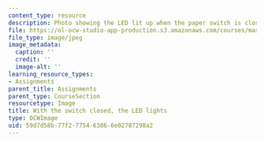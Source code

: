 ```yaml
---
content_type: resource
description: Photo showing the LED lit up when the paper switch is closed.
file: https://ol-ocw-studio-app-production.s3.amazonaws.com/courses/mas-714j-technologies-for-creative-learning-fall-2009/59d7d58b77f2775463866e02787298a2_Image10.jpg
file_type: image/jpeg
image_metadata:
  caption: ''
  credit: ''
  image-alt: ''
learning_resource_types:
- Assignments
parent_title: Assignments
parent_type: CourseSection
resourcetype: Image
title: With the switch closed, the LED lights
type: OCWImage
uid: 59d7d58b-77f2-7754-6386-6e02787298a2
---
```

